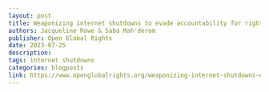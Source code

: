 ```yaml
---
layout: post
title: Weaponizing internet shutdowns to evade accountability for rights violations
authors: Jacqueline Rowe & Saba Mah'derom
publisher: Open Global Rights
date: 2023-07-25
description: 
tags: internet shutdowns
categories: blogposts
link: https://www.openglobalrights.org/weaponizing-internet-shutdowns-evade-accountability-rights-violations/
---
```

